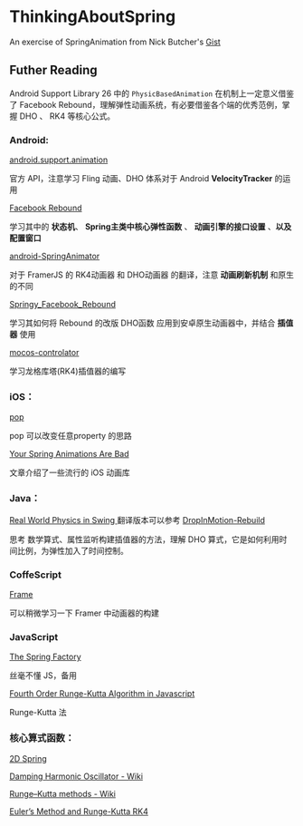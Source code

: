 # ThinkingAboutSpring
An exercise of SpringAnimation from Nick Butcher's [Gist](https://gist.github.com/nickbutcher/7fdce476aaa589680cdd626d78e3149d)

## Futher Reading

Android Support Library 26 中的 `PhysicBasedAnimation` 在机制上一定意义借鉴了 Facebook Rebound，理解弹性动画系统，有必要借鉴各个端的优秀范例，掌握 DHO 、 RK4 等核心公式。

### Android:

[android.support.animation](https://developer.android.com/reference/android/support/animation/package-summary.html)

官方 API，注意学习 Fling 动画、DHO 体系对于 Android **VelocityTracker** 的运用

[Facebook Rebound](http://facebook.github.io/rebound/)

学习其中的 **状态机**、 **Spring主类中核心弹性函数** 、 **动画引擎的接口设置** 、**以及配置窗口**

[android-SpringAnimator](https://github.com/unixzii/android-SpringAnimator)

对于 FramerJS 的 RK4动画器 和 DHO动画器 的翻译，注意 **动画刷新机制** 和原生的不同

[Springy_Facebook_Rebound](https://github.com/SalmanZach/Springy_Facebook_Rebound)

学习其如何将 Rebound 的改版 DHO函数 应用到安卓原生动画器中，并结合 **插值器** 使用

[mocos-controlator](https://github.com/marcioapaiva/mocos-controlator)

学习龙格库塔(RK4)插值器的编写

### iOS：

[pop](https://github.com/facebook/pop)

pop 可以改变任意property 的思路

[Your Spring Animations Are Bad](https://medium.com/@flyosity/your-spring-animations-are-bad-and-it-s-probably-apple-s-fault-784932e51733)

文章介绍了一些流行的 iOS 动画库

### Java：

[Real World Physics in Swing ](http://jroller.com/gfx/entry/real_world_physics_in_swing) 翻译版本可以参考 [DropInMotion-Rebuild](https://github.com/MartinRGB/DropInMotion-Rebuild)

思考 数学算式、属性监听构建插值器的方法，理解 DHO 算式，它是如何利用时间比例，为弹性加入了时间控制。

### CoffeScript

[Frame](https://github.com/koenbok/Framer/tree/master/framer/Animators)

可以稍微学习一下 Framer 中动画器的构建

### JavaScript

[The Spring Factory](https://medium.com/analytic-animations/the-spring-factory-4c3d988e7129)

丝毫不懂 JS，备用

[Fourth Order Runge-Kutta Algorithm in Javascript](http://mtdevans.com/2013/05/fourth-order-runge-kutta-algorithm-in-javascript-with-demo/)

Runge-Kutta 法

### 核心算式函数：

[2D Spring](https://www.myphysicslab.com/springs/2d-spring-en.html)

[Damping Harmonic Oscillator - Wiki](https://en.wikipedia.org/wiki/Harmonic_oscillator)

[Runge–Kutta methods - Wiki](https://en.wikipedia.org/wiki/Runge%E2%80%93Kutta_methods)

[Euler’s Method and Runge-Kutta RK4](http://www.intmath.com/blog/mathematics/eulers-method-runge-kutta-rk4-10117)

